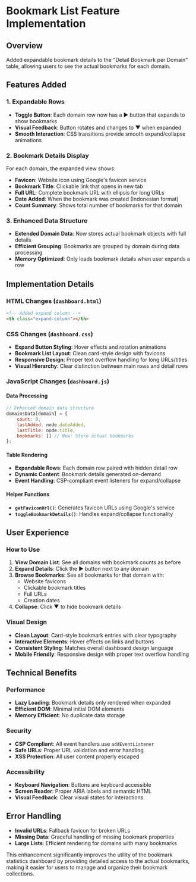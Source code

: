 # Bookmark List Feature Implementation

## Overview
Added expandable bookmark details to the "Detail Bookmark per Domain" table, allowing users to see the actual bookmarks for each domain.

## Features Added

### 1. Expandable Rows
- **Toggle Button**: Each domain row now has a ▶ button that expands to show bookmarks
- **Visual Feedback**: Button rotates and changes to ▼ when expanded
- **Smooth Interaction**: CSS transitions provide smooth expand/collapse animations

### 2. Bookmark Details Display
For each domain, the expanded view shows:
- **Favicon**: Website icon using Google's favicon service
- **Bookmark Title**: Clickable link that opens in new tab
- **Full URL**: Complete bookmark URL with ellipsis for long URLs
- **Date Added**: When the bookmark was created (Indonesian format)
- **Count Summary**: Shows total number of bookmarks for that domain

### 3. Enhanced Data Structure
- **Extended Domain Data**: Now stores actual bookmark objects with full details
- **Efficient Grouping**: Bookmarks are grouped by domain during data processing
- **Memory Optimized**: Only loads bookmark details when user expands a row

## Implementation Details

### HTML Changes (`dashboard.html`)
```html
<!-- Added expand column -->
<th class="expand-column"></th>
```

### CSS Changes (`dashboard.css`)
- **Expand Button Styling**: Hover effects and rotation animations
- **Bookmark List Layout**: Clean card-style design with favicons
- **Responsive Design**: Proper text overflow handling for long URLs/titles
- **Visual Hierarchy**: Clear distinction between main rows and detail rows

### JavaScript Changes (`dashboard.js`)

#### Data Processing
```javascript
// Enhanced domain data structure
domainsData[domain] = {
    count: 0,
    lastAdded: node.dateAdded,
    lastTitle: node.title,
    bookmarks: [] // New: Store actual bookmarks
};
```

#### Table Rendering
- **Expandable Rows**: Each domain row paired with hidden detail row
- **Dynamic Content**: Bookmark details generated on-demand
- **Event Handling**: CSP-compliant event listeners for expand/collapse

#### Helper Functions
- **`getFaviconUrl()`**: Generates favicon URLs using Google's service
- **`toggleBookmarkDetails()`**: Handles expand/collapse functionality

## User Experience

### How to Use
1. **View Domain List**: See all domains with bookmark counts as before
2. **Expand Details**: Click the ▶ button next to any domain
3. **Browse Bookmarks**: See all bookmarks for that domain with:
   - Website favicons
   - Clickable bookmark titles
   - Full URLs
   - Creation dates
4. **Collapse**: Click ▼ to hide bookmark details

### Visual Design
- **Clean Layout**: Card-style bookmark entries with clear typography
- **Interactive Elements**: Hover effects on links and buttons
- **Consistent Styling**: Matches overall dashboard design language
- **Mobile Friendly**: Responsive design with proper text overflow handling

## Technical Benefits

### Performance
- **Lazy Loading**: Bookmark details only rendered when expanded
- **Efficient DOM**: Minimal initial DOM elements
- **Memory Efficient**: No duplicate data storage

### Security
- **CSP Compliant**: All event handlers use `addEventListener`
- **Safe URLs**: Proper URL validation and error handling
- **XSS Protection**: All user content properly escaped

### Accessibility
- **Keyboard Navigation**: Buttons are keyboard accessible
- **Screen Reader**: Proper ARIA labels and semantic HTML
- **Visual Feedback**: Clear visual states for interactions

## Error Handling
- **Invalid URLs**: Fallback favicon for broken URLs
- **Missing Data**: Graceful handling of missing bookmark properties
- **Large Lists**: Efficient rendering for domains with many bookmarks

This enhancement significantly improves the utility of the bookmark statistics dashboard by providing detailed access to the actual bookmarks, making it easier for users to manage and organize their bookmark collections.